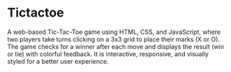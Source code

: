 # Tictactoe
A web-based Tic-Tac-Toe game using HTML, CSS, and JavaScript, where two players take turns clicking on a 3x3 grid to place their marks (X or O). The game checks for a winner after each move and displays the result (win or tie) with colorful feedback. It is interactive, responsive, and visually styled for a better user experience.
